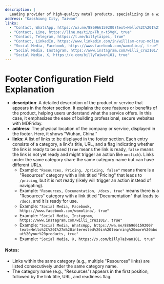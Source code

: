 ```yaml
---
description: |
  Leading provider of high-quality metal products, specializing in a wide range of materials and forms to meet diverse industrial and commercial needs.
address: "Kaoshiung City, Taiwan"
links:
  - "Contact, WhatsApp, https://wa.me/886966159200?text=Hello%2C%20I%27m%20interested%20in%20learning%20more%20about%20your%20products, true"
  - "Contact, Line, https://line.me/ti/p/Fh_n-t5VgK, true" 
  - "Contact, Telegram, https://t.me/billytaipei, true"
  - "Contact, LinkedIn, https://www.linkedin.com/in/william-cruz-molina-39150347/, true"
  - "Social Media, Facebook, https://www.facebook.com/wamolina/, true"
  - "Social Media, Instagram, https://www.instagram.com/willi_cruz101/, true"
  - "Social Media, X, https://x.com/billyTaiwan101, true"
---
```


# Footer Configuration Field Explanation

- **description**: A detailed description of the product or service that appears in the footer section. It explains the core features or benefits of the product, helping users understand what the service offers. In this case, it emphasizes the ease of building professional, secure websites with MDFriday.
- **address**: The physical location of the company or service, displayed in the footer. Here, it shows "Wuhan, China."
- **links**: A list of links to be displayed in the footer section. Each entry consists of a category, a link's title, URL, and a flag indicating whether the link is ready to be used (`true` means the link is ready, `false` means the link is not yet ready and might trigger an action like `onclick`). Links under the same category share the same category name but can have different URLs.
    - Example: `"Resources, Pricing, /pricing, false"` means there is a "Resources" category with a link titled "Pricing" that leads to `/pricing`, but it is not ready (likely will trigger an action instead of navigating).
    - Example: `"Resources, Documentation, /docs, true"` means there is a "Resources" category with a link titled "Documentation" that leads to `/docs`, and it is ready for use.
    - Example: `"Social Media, Facebook, https://www.facebook.com/wamolina/, true"` 
    - Example: `"Social Media, Instagram, https://www.instagram.com/willi_cruz101/, true"` 
    - Example: `"Social Media, WhatsApp, https://wa.me/886966159200?text=Hello%2C%20I%27m%20interested%20in%20learning%20more%20about%20your%20products, true"`
    - Example: `"Social Media, X, https://x.com/billyTaiwan101, true"` 

#### Notes:
- Links within the same category (e.g., multiple "Resources" links) are listed consecutively under the same category name.
- The category name (e.g., "Resources") appears in the first position, followed by the link title, URL, and readiness flag.
